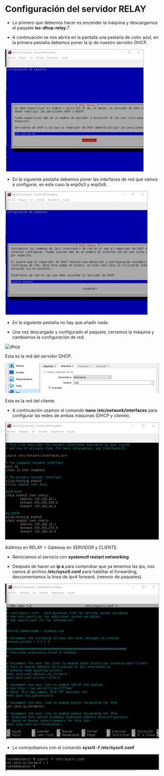 # Configuración del servidor RELAY

- Lo primero que debemos hacer es encender la máquina y descargarnos el paquete **isc-dhcp-relay**.7

- A continuación se nos abrirá en la pantalla una pestaña de color azul, en la primera pestaña debemos poner la ip de nuestro servidor DHCP.

![relay1](img/Imagen15.jpg)

- En la siguiente pestaña debemos poner las interfaces de red que vamos a configurar, en este caso la enp0s3 y enp0s8.

![relay2](img/Imagen16.jpg)

- En la siguiente pestaña no hay que añadir nada.

- Una vez descargado y configurado el paquete, cerramos la máquina y cambiamos la configuración de red.

![dhcp](img/Imagen17.jpg)

Esta es la red del servidor DHCP.

![client](img/Imagen18.jpg)

Esta es la red del cliente.

- A continuación usamos el comando **nano /etc/network/interfaces** para configurar las redes de ambas máquinas (DHCP y cliente).

![conf](img/Imagen19.jpg)

Address en RELAY = Gateway en SERVIDOR y CLIENTE.

- Reiniciamos el servicio con **systemctl restart networking**

- Después de hacer un **ip a** para comprobar que ya tenemos las ips, nos vamos al archivo **/etc/sysctl.conf** para habilitar el forwarding, descomentamos la línea de ipv4 forward. (reenvío de paquetes).

![forward](img/Imagen21.jpg)

- Lo comrpobamos con el comando **sysctl -f /etc/sysctl.conf**

![comp](img/Imagen22.jpg)
